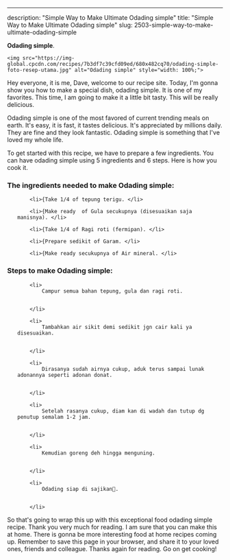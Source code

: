 ---
description: "Simple Way to Make Ultimate Odading simple"
title: "Simple Way to Make Ultimate Odading simple"
slug: 2503-simple-way-to-make-ultimate-odading-simple

<p>
	<strong>Odading simple</strong>. 
	
</p>
<p>
	
	<img src="https://img-global.cpcdn.com/recipes/7b3df7c39cfd09ed/680x482cq70/odading-simple-foto-resep-utama.jpg" alt="Odading simple" style="width: 100%;">
	
	
</p>
<p>
	Hey everyone, it is me, Dave, welcome to our recipe site. Today, I'm gonna show you how to make a special dish, odading simple. It is one of my favorites. This time, I am going to make it a little bit tasty. This will be really delicious.
</p>
	
<p>
	Odading simple is one of the most favored of current trending meals on earth. It's easy, it is fast, it tastes delicious. It's appreciated by millions daily. They are fine and they look fantastic. Odading simple is something that I've loved my whole life.
</p>
<p>
	
</p>

<p>
To get started with this recipe, we have to prepare a few ingredients. You can have odading simple using 5 ingredients and 6 steps. Here is how you cook it.
</p>

<h3>The ingredients needed to make Odading simple:</h3>

<ol>
	
		<li>{Take 1/4 of tepung terigu. </li>
	
		<li>{Make ready  of Gula secukupnya (disesuaikan saja manisnya). </li>
	
		<li>{Take 1/4 of Ragi roti (fermipan). </li>
	
		<li>{Prepare sedikit of Garam. </li>
	
		<li>{Make ready secukupnya of Air mineral. </li>
	
</ol>
<p>
	
</p>

<h3>Steps to make Odading simple:</h3>

<ol>
	
		<li>
			Campur semua bahan tepung, gula dan ragi roti.
			
			
		</li>
	
		<li>
			Tambahkan air sikit demi sedikit jgn cair kali ya disesuaikan.
			
			
		</li>
	
		<li>
			Dirasanya sudah airnya cukup, aduk terus sampai lunak adonannya seperti adonan donat.
			
			
		</li>
	
		<li>
			Setelah rasanya cukup, diam kan di wadah dan tutup dg penutup semalam 1-2 jam.
			
			
		</li>
	
		<li>
			Kemudian goreng deh hingga menguning.
			
			
		</li>
	
		<li>
			Odading siap di sajikan🤤.
			
			
		</li>
	
</ol>

<p>
	
</p>

<p>
	So that's going to wrap this up with this exceptional food odading simple recipe. Thank you very much for reading. I am sure that you can make this at home. There is gonna be more interesting food at home recipes coming up. Remember to save this page in your browser, and share it to your loved ones, friends and colleague. Thanks again for reading. Go on get cooking!
</p>
